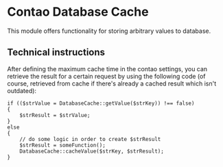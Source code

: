 # Contao Database Cache

This module offers functionality for storing arbitrary values to database.

## Technical instructions

After defining the maximum cache time in the contao settings, you can retrieve the result for a certain request by using the following code (of course, retrieved from cache if there's already a cached result which isn't outdated):

```
if (($strValue = DatabaseCache::getValue($strKey)) !== false)
{
    $strResult = $strValue;
}
else
{
    // do some logic in order to create $strResult
    $strResult = someFunction();
    DatabaseCache::cacheValue($strKey, $strResult);
}
```